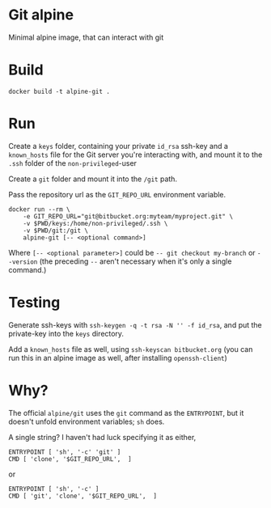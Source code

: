 # Git alpine

Minimal alpine image, that can interact with git

# Build

```
docker build -t alpine-git .
```

# Run
Create a `keys` folder, containing your private `id_rsa` ssh-key
and a `known_hosts` file for the Git server you're interacting with,
and mount it to the `.ssh` folder of the `non-privileged`-user

Create a `git` folder and mount it into the `/git` path.

Pass the repository url as the `GIT_REPO_URL` environment variable.

```
docker run --rm \
    -e GIT_REPO_URL="git@bitbucket.org:myteam/myproject.git" \
    -v $PWD/keys:/home/non-privileged/.ssh \
    -v $PWD/git:/git \
    alpine-git [-- <optional command>]
```

Where `[-- <optional parameter>]` could be `-- git checkout my-branch` or `--version`
(the preceding `--` aren't necessary when it's only a single command.)

# Testing
Generate ssh-keys with `ssh-keygen -q -t rsa -N '' -f id_rsa`, and put the private-key into the `keys` directory.

Add a `known_hosts` file as well, using `ssh-keyscan bitbucket.org`
(you can run this in an alpine image as well, after installing `openssh-client`)

# Why?

The official `alpine/git` uses the `git` command as the `ENTRYPOINT`, but it doesn't unfold environment variables; `sh` does.

A single string? I haven't had luck specifying it as either,

```
ENTRYPOINT [ 'sh', '-c' 'git' ]
CMD [ 'clone', '$GIT_REPO_URL',  ]
```
or
```
ENTRYPOINT [ 'sh', '-c' ]
CMD [ 'git', 'clone', '$GIT_REPO_URL',  ]
```
